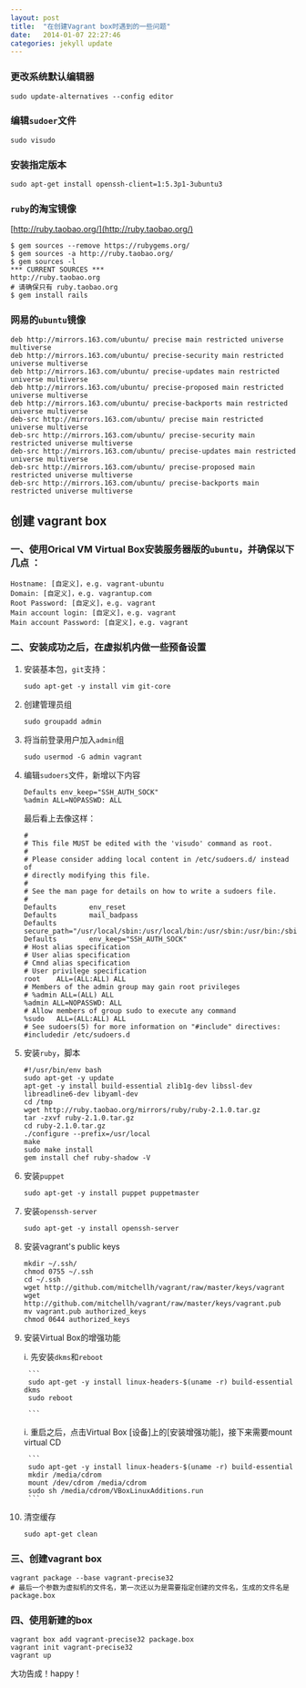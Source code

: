 ```yaml
---
layout: post
title:  "在创建Vagrant box时遇到的一些问题"
date:   2014-01-07 22:27:46
categories: jekyll update
---
```


### 更改系统默认编辑器

```
sudo update-alternatives --config editor
```

### 编辑`sudoer`文件

```
sudo visudo
```

### 安装指定版本

```
sudo apt-get install openssh-client=1:5.3p1-3ubuntu3
```

### `ruby`的淘宝镜像
[http://ruby.taobao.org/](http://ruby.taobao.org/)

```
$ gem sources --remove https://rubygems.org/
$ gem sources -a http://ruby.taobao.org/
$ gem sources -l
*** CURRENT SOURCES ***
http://ruby.taobao.org
# 请确保只有 ruby.taobao.org
$ gem install rails
```

### 网易的`ubuntu`镜像

```
deb http://mirrors.163.com/ubuntu/ precise main restricted universe multiverse
deb http://mirrors.163.com/ubuntu/ precise-security main restricted universe multiverse
deb http://mirrors.163.com/ubuntu/ precise-updates main restricted universe multiverse
deb http://mirrors.163.com/ubuntu/ precise-proposed main restricted universe multiverse
deb http://mirrors.163.com/ubuntu/ precise-backports main restricted universe multiverse
deb-src http://mirrors.163.com/ubuntu/ precise main restricted universe multiverse
deb-src http://mirrors.163.com/ubuntu/ precise-security main restricted universe multiverse
deb-src http://mirrors.163.com/ubuntu/ precise-updates main restricted universe multiverse
deb-src http://mirrors.163.com/ubuntu/ precise-proposed main restricted universe multiverse
deb-src http://mirrors.163.com/ubuntu/ precise-backports main restricted universe multiverse
```

## 创建 vagrant box

### 一、使用Orical VM Virtual Box安装服务器版的`ubuntu`，并确保以下几点 ：

```
Hostname: [自定义]，e.g. vagrant-ubuntu
Domain: [自定义]，e.g. vagrantup.com
Root Password: [自定义]，e.g. vagrant
Main account login: [自定义]，e.g. vagrant
Main account Password: [自定义]，e.g. vagrant
```

### 二、安装成功之后，在虚拟机内做一些预备设置

1. 安装基本包，`git`支持：

	```
	sudo apt-get -y install vim git-core
	```

2. 创建管理员组

	```
	sudo groupadd admin
	```

3. 将当前登录用户加入`admin`组

	```
	sudo usermod -G admin vagrant
	```

4. 编辑`sudoers`文件，新增以下内容

	```
	Defaults env_keep="SSH_AUTH_SOCK"
	%admin ALL=NOPASSWD: ALL
	```

	最后看上去像这样：

	```
	#
	# This file MUST be edited with the 'visudo' command as root.
	#
	# Please consider adding local content in /etc/sudoers.d/ instead of
	# directly modifying this file.
	#
	# See the man page for details on how to write a sudoers file.
	#
	Defaults        env_reset
	Defaults        mail_badpass
	Defaults        secure_path="/usr/local/sbin:/usr/local/bin:/usr/sbin:/usr/bin:/sbin:/bin"
	Defaults        env_keep="SSH_AUTH_SOCK"
	# Host alias specification
	# User alias specification
	# Cmnd alias specification
	# User privilege specification
	root    ALL=(ALL:ALL) ALL
	# Members of the admin group may gain root privileges
	# %admin ALL=(ALL) ALL
	%admin ALL=NOPASSWD: ALL
	# Allow members of group sudo to execute any command
	%sudo   ALL=(ALL:ALL) ALL
	# See sudoers(5) for more information on "#include" directives:
	#includedir /etc/sudoers.d
	```

5. 安装`ruby`，脚本

	```
	#!/usr/bin/env bash
	sudo apt-get -y update
	apt-get -y install build-essential zlib1g-dev libssl-dev libreadline6-dev libyaml-dev
	cd /tmp
	wget http://ruby.taobao.org/mirrors/ruby/ruby-2.1.0.tar.gz
	tar -zxvf ruby-2.1.0.tar.gz
	cd ruby-2.1.0.tar.gz
	./configure --prefix=/usr/local
	make
	sudo make install
	gem install chef ruby-shadow -V
	```

6. 安装`puppet`

	```
	sudo apt-get -y install puppet puppetmaster
	```

7. 安装`openssh-server`

	```
	sudo apt-get -y install openssh-server
	```

8. 安装vagrant's public keys

	```
	mkdir ~/.ssh/
	chmod 0755 ~/.ssh
	cd ~/.ssh
	wget http://github.com/mitchellh/vagrant/raw/master/keys/vagrant
	wget http://github.com/mitchellh/vagrant/raw/master/keys/vagrant.pub
	mv vagrant.pub authorized_keys
	chmod 0644 authorized_keys
	```

9. 安装Virtual Box的增强功能

	i. 先安装`dkms`和`reboot`

		```
		sudo apt-get -y install linux-headers-$(uname -r) build-essential dkms
		sudo reboot

		```

	i. 重启之后，点击Virtual Box [设备]上的[安装增强功能]，接下来需要mount virtual CD

		```
		sudo apt-get -y install linux-headers-$(uname -r) build-essential
		mkdir /media/cdrom
		mount /dev/cdrom /media/cdrom
		sudo sh /media/cdrom/VBoxLinuxAdditions.run
		```

10. 清空缓存

	```
	sudo apt-get clean
	```


### 三、创建vagrant box

```
vagrant package --base vagrant-precise32
# 最后一个参数为虚拟机的文件名，第一次还以为是需要指定创建的文件名，生成的文件名是package.box
```


### 四、使用新建的box

```
vagrant box add vagrant-precise32 package.box
vagrant init vagrant-precise32
vagrant up
```

大功告成！happy！

